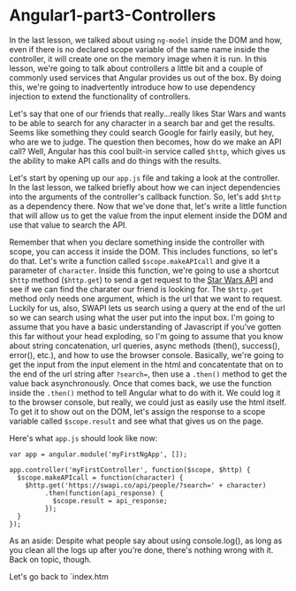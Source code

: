 # Angular1-part3-Controllers

In the last lesson, we talked about using `ng-model` inside the DOM and how, even if there is no declared scope variable of the same name inside the controller, it will create one on the memory image when it is run. In this lesson, we're going to talk about controllers a little bit and a couple of commonly used services that Angular provides us out of the box. By doing this, we're going to inadvertently introduce how to use dependency injection to extend the functionality of controllers.

Let's say that one of our friends that really...really likes Star Wars and wants to be able to search for any character in a search bar and get the results. Seems like something they could search Google for fairly easily, but hey, who are we to judge. The question then becomes, how do we make an API call? Well, Angular has this cool built-in service called `$http`, which gives us the ability to make API calls and do things with the results.

Let's start by opening up our `app.js` file and taking a look at the controller. In the last lesson, we talked briefly about how we can inject dependencies into the arguments of the controller's callback function. So, let's add `$http` as a dependency there. Now that we've done that, let's write a little function that will allow us to get the value from the input element inside the DOM and use that value to search the API. 

Remember that when you declare something inside the controller with scope, you can access it inside the DOM. This includes functions, so let's do that. Let's write a function called `$scope.makeAPIcall` and give it a parameter of `character`. Inside this function, we're going to use a shortcut `$http` method (`$http.get`) to send a get request to the [Star Wars API](https://swapi.co) and see if we can find the charater our friend is looking for. The `$http.get` method only needs one argument, which is the url that we want to request. Luckily for us, also, SWAPI lets us search using a query at the end of the url so we can search using what the user put into the input box. I'm going to assume that you have a basic understanding of Javascript if you've gotten this far without your head exploding, so I'm going to assume that you know about string concatenation, url queries, async methods (then(), success(), error(), etc.), and how to use the browser console. Basically, we're going to get the input from the input element in the html and concatentate that on to the end of the url string after `?search=`, then use a `.then()` method to get the value back asynchronously. Once that comes back, we use the function inside the `.then()` method to tell Angular what to do with it. We could log it to the browser console, but really, we could just as easily use the html itself. To get it to show out on the DOM, let's assign the response to a scope variable called `$scope.result` and see what that gives us on the page.

Here's what `app.js` should look like now:

<pre><code>var app = angular.module('myFirstNgApp', []);

app.controller('myFirstController', function($scope, $http) {
  $scope.makeAPIcall = function(character) {
    $http.get('https://swapi.co/api/people/?search=' + character)
         .then(function(api_response) {
           $scope.result = api_response;
         });
  }
});
</code></pre>

As an aside: Despite what people say about using console.log(), as long as you clean all the logs up after you're done, there's nothing wrong with it. Back on topic, though. 

Let's go back to `index.htm
